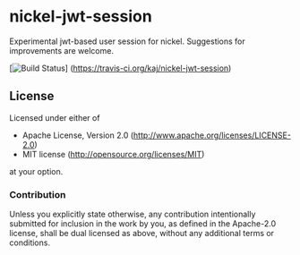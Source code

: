 # nickel-jwt-session

Experimental jwt-based user session for nickel.
Suggestions for improvements are welcome.

[![Build Status](https://travis-ci.org/kaj/nickel-jwt-session.svg?branch=master)]
(https://travis-ci.org/kaj/nickel-jwt-session)

## License

Licensed under either of

 * Apache License, Version 2.0 (http://www.apache.org/licenses/LICENSE-2.0)
 * MIT license (http://opensource.org/licenses/MIT)

at your option.

### Contribution

Unless you explicitly state otherwise, any contribution intentionally
submitted for inclusion in the work by you, as defined in the
Apache-2.0 license, shall be dual licensed as above, without any
additional terms or conditions.
